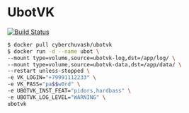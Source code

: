 # UbotVK
[![Build Status](https://travis-ci.org/cyber-chuvash/ubotvk.svg?branch=master)](https://travis-ci.org/cyber-chuvash/ubotvk)

``` bash
$ docker pull cyberchuvash/ubotvk
$ docker run -d --name ubot \
--mount type=volume,source=ubotvk-log,dst=/app/log/ \
--mount type=volume,source=ubotvk-data,dst=/app/data/ \
--restart unless-stopped \
-e VK_LOGIN="+79991112233" \
-e VK_PASS="pa$$w0rd" \
-e UBOTVK_INST_FEAT="pidors,hardbass" \
-e UBOTVK_LOG_LEVEL="WARNING" \
ubotvk
```
